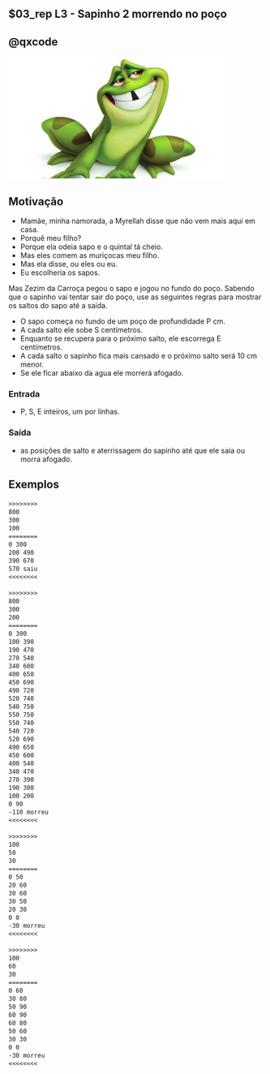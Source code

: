 ## $03_rep L3 - Sapinho 2 morrendo no poço
## @qxcode

![sapinho](__capa.jpg)

## Motivação

* Mamãe, minha namorada, a Myrellah disse que não vem mais aqui em casa.
* Porquê meu filho?
* Porque ela odeia sapo e o quintal tá cheio.
* Mas eles comem as muriçocas meu filho.
* Mas ela disse, ou eles ou eu.
* Eu escolheria os sapos.

Mas Zezim da Carroça pegou o sapo e jogou no fundo do poço.
Sabendo que o sapinho vai tentar sair do poço, use as seguintes regras
para mostrar os saltos do sapo até a saída.

* O sapo começa no fundo de um poço de profundidade P cm.
* A cada salto ele sobe S centímetros.
* Enquanto se recupera para o próximo salto, ele escorrega E centímetros.
* A cada salto o sapinho fica mais cansado e o próximo salto será 10 cm menor.
* Se ele ficar abaixo da agua ele morrerá afogado.

### Entrada

* P, S, E inteiros, um por linhas.

### Saída

* as posições de salto e aterrissagem do sapinho até que ele saia ou morra afogado.

## Exemplos

```
>>>>>>>>
800
300
100
========
0 300
200 490
390 670
570 saiu
<<<<<<<<

>>>>>>>>
800
300
200
========
0 300
100 390
190 470
270 540
340 600
400 650
450 690
490 720
520 740
540 750
550 750
550 740
540 720
520 690
490 650
450 600
400 540
340 470
270 390
190 300
100 200
0 90
-110 morreu
<<<<<<<<

>>>>>>>>
100
50
30
========
0 50
20 60
30 60
30 50
20 30
0 0
-30 morreu
<<<<<<<<

>>>>>>>>
100
60
30
========
0 60
30 80
50 90
60 90
60 80
50 60
30 30
0 0
-30 morreu
<<<<<<<<
```

#

